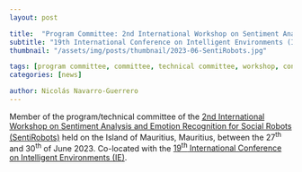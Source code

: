 ```yaml
---
layout: post

title:  "Program Committee: 2nd International Workshop on Sentiment Analysis and Emotion Recognition for Social Robots (SentiRobots)"
subtitle: "19th International Conference on Intelligent Environments (IE)"
thumbnail: "/assets/img/posts/thumbnail/2023-06-SentiRobots.jpg"

tags: [program committee, committee, technical committee, workshop, conference]
categories: [news]

author: Nicolás Navarro-Guerrero
---
```


Member of the program/technical committee of the <a href="https://easychair.org/cfp/SentiRobots2023" target="_blank">2nd International Workshop on Sentiment Analysis and Emotion Recognition for Social Robots (SentiRobots)</a> held on the Island of Mauritius, Mauritius, between the 27<sup>th</sup> and 30<sup>th</sup> of June 2023. Co-located with the <a href="https://ie2023.mdxmru.com/" target="_blank">19<sup>th</sup> International Conference on Intelligent Environments (IE)</a>.

<!--more-->

